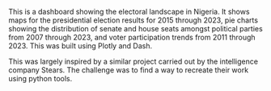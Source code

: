 This is a dashboard showing the electoral landscape in Nigeria. It shows maps for the presidential election results for 2015 through 2023, 
pie charts showing the distribution of senate and house seats amongst political parties from 2007 through 2023, 
and voter participation trends from 2011 through 2023. This was built using Plotly and Dash.

This was largely inspired by a similar project carried out by the intelligence company Stears. The challenge was to find a way to recreate their work using python tools.
